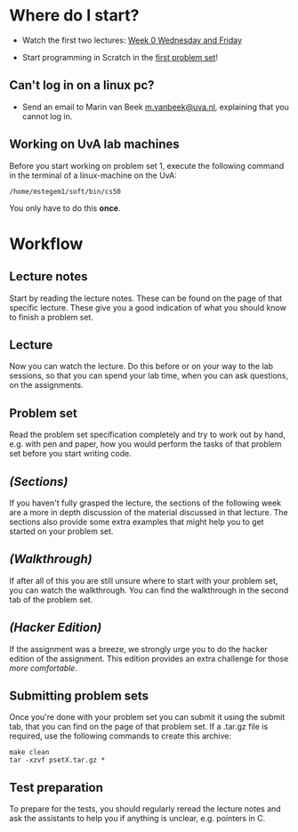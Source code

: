 # Where do I start?

* Watch the first two lectures: [Week 0 Wednesday and Friday](/lectures/week-0)

* Start programming in Scratch in the [first problem
  set](/problem-sets/problem-set-0)!

## Can't log in on a linux pc?

* Send an email to Marin van Beek <m.vanbeek@uva.nl>, explaining that you
  cannot log in.

## Working on UvA lab machines

Before you start working on problem set 1, execute the following command in the
terminal of a linux-machine on the UvA:

	/home/mstegem1/soft/bin/cs50

You only have to do this **once**.


# Workflow

## Lecture notes

Start by reading the lecture notes. These can be found on the page of that
specific lecture. These give you a good indication of what you should know to
finish a problem set.

## Lecture

Now you can watch the lecture. Do this before or on your way to the lab
sessions, so that you can spend your lab time, when you can ask questions, on
the assignments.

## Problem set

Read the problem set specification completely and try to work out by hand, e.g.
with pen and paper, how you would perform the tasks of that problem set before
you start writing code.

## *(Sections)*

If you haven't fully grasped the lecture, the sections of the following week
are a more in depth discussion of the material discussed in that lecture. The
sections also provide some extra examples that might help you to get started on
your problem set.

## *(Walkthrough)*

If after all of this you are still unsure where to start with your problem set,
you can watch the walkthrough. You can find the walkthrough in the second tab
of the problem set.

## *(Hacker Edition)*

If the assignment was a breeze, we strongly urge you to do the hacker edition
of the assignment. This edition provides an extra challenge for those *more
comfortable*.

## Submitting problem sets

Once you're done with your problem set you can submit it using the submit tab,
that you can find on the page of that problem set. If a .tar.gz file is
required, use the following commands to create this archive:

    make clean
    tar -xzvf psetX.tar.gz *

## Test preparation

To prepare for the tests, you should regularly reread the lecture notes and ask
the assistants to help you if anything is unclear, e.g. pointers in C.



